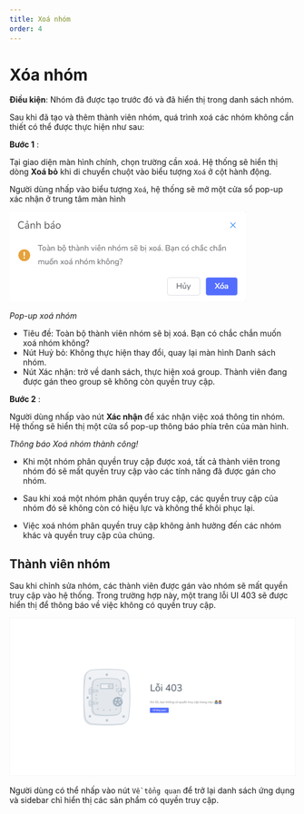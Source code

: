 ```yaml
---
title: Xoá nhóm
order: 4
---
```

# Xóa nhóm
**Điều kiện**: Nhóm đã được tạo trước đó và đã hiển thị trong danh sách nhóm.
 
Sau khi đã tạo và thêm thành viên nhóm, quá trình xoá các nhóm không cần thiết có thể được thực hiện như sau:

**Bước 1** : 

Tại giao diện màn hình chính, chọn trường cần xoá. Hệ thống sẽ hiển thị dòng **Xoá bỏ** khi di chuyển chuột vào biểu tượng `Xoá` ở cột hành động.
 
Người dùng nhấp vào biểu tượng `Xoá`, hệ thống sẽ mở một cửa sổ pop-up xác nhận ở trung tâm màn hình
 
![Xoá nhóm](/docs/images/streaming-platform/app-management/03-group/pop-up/delete.png)

*Pop-up xoá nhóm*

 * Tiêu đề: Toàn bộ thành viên nhóm sẽ bị xoá. Bạn có chắc chắn muốn xoá nhóm không?
 * Nút Huỷ bỏ: Không thực hiện thay đổi, quay lại màn hình Danh sách nhóm.
 * Nút Xác nhận: trở về danh sách, thực hiện xoá group. Thành viên đang được gán theo group sẽ không còn quyền truy cập.

 **Bước 2** : 
 
Người dùng nhấp vào nút **Xác nhận** để xác nhận việc xoá thông tin nhóm. Hệ thống sẽ hiển thị một cửa sổ pop-up thông báo phía trên của màn hình.
 
 <!-- ![]() -->

 *Thông báo Xoá nhóm thành công!*
 
- Khi một nhóm phân quyền truy cập được xoá, tất cả thành viên trong nhóm đó sẽ mất quyền truy cập vào các tính năng đã được gán cho nhóm.

- Sau khi xoá một nhóm phân quyền truy cập, các quyền truy cập của nhóm đó sẽ không còn có hiệu lực và không thể khôi phục lại.

- Việc xoá nhóm phân quyền truy cập không ảnh hưởng đến các nhóm khác và quyền truy cập của chúng.

## Thành viên nhóm
Sau khi chỉnh sửa nhóm, các thành viên được gán vào nhóm sẽ mất quyền truy cập vào hệ thống. Trong trường hợp này, một trang lỗi UI 403 sẽ được hiển thị để thông báo về việc không có quyền truy cập. 

![Lỗi 403](/docs/images/streaming-platform/app-management/03-group/error-403.png)

Người dùng có thể nhấp vào nút `Về tổng quan` để trở lại danh sách ứng dụng và sidebar chỉ hiển thị các sản phẩm có quyền truy cập.
